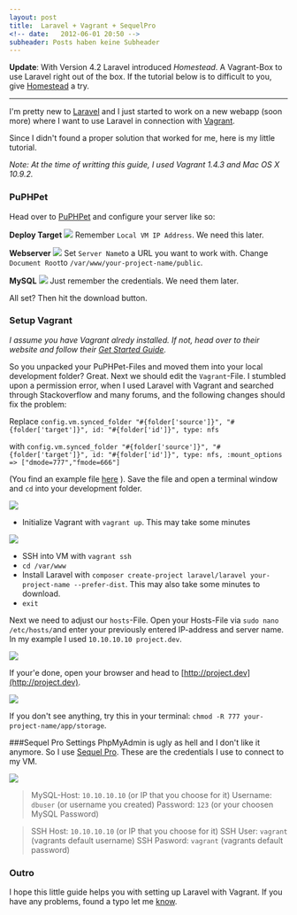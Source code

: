 ```yaml
---
layout: post
title:  Laravel + Vagrant + SequelPro
<!-- date:   2012-06-01 20:50 -->
subheader: Posts haben keine Subheader
---
```


**Update**: With Version 4.2 Laravel introduced *Homestead*. A Vagrant-Box to use Laravel right out of the box. If the tutorial below is to difficult to you, give [Homestead](http://laravel.com/docs/homestead) a try.

<hr/>

I'm pretty new to [Laravel](http://laravel.com) and I just started to work on a new webapp (soon more) where I want to use Laravel in connection with [Vagrant](http://vagrantup.com).

Since I didn't found a proper solution that worked for me, here is my little tutorial.

*Note: At the time of writting this guide, I used Vagrant 1.4.3 and Mac OS X 10.9.2.*

### PuPHPet
Head over to [PuPHPet](https://puphpet.com) and configure your server like so:

**Deploy Target**
![](/img/posts/laravel-vagrant/deploy_target-2.png)
Remember `Local VM IP Address`. We need this later.

**Webserver**
![](/img/posts/laravel-vagrant/webservers.png)
Set `Server Name`to a URL you want to work with. Change `Document Root`to `/var/www/your-project-name/public`.

**MySQL**
![](/img/posts/laravel-vagrant/mysql.png)
Just remember the credentials. We need them later.

All set? Then hit the download button.

### Setup Vagrant
*I assume you have Vagrant alredy installed. If not, head over to their website and follow their [Get Started Guide](http://www.vagrantup.com/).*

So you unpacked your PuPHPet-Files and moved them into your local development folder? Great. Next we should edit the `Vagrant`-File.
I stumbled upon a permission error, when I used Laravel with Vagrant and searched through Stackoverflow and many forums, and the following changes should fix the problem:

Replace
`config.vm.synced_folder "#{folder['source']}", "#{folder['target']}", id: "#{folder['id']}", type: nfs`

with
`config.vm.synced_folder "#{folder['source']}", "#{folder['target']}", id: "#{folder['id']}", type: nfs, :mount_options => ["dmode=777","fmode=666"]`

(You find an example file [here](https://gist.github.com/stefanzweifel/9722708) ).
Save the file and open a terminal window and `cd` into your development folder.

![](/img/posts/laravel-vagrant/terminal.png)

- Initialize Vagrant with `vagrant up`. This may take some minutes

![](/img/posts/laravel-vagrant/vagrant_demo_2.gif)

- SSH into VM with `vagrant ssh`
- `cd /var/www`
- Install Laravel with `composer create-project laravel/laravel your-project-name --prefer-dist`. This may also take some minutes to download.
- `exit`

Next we need to adjust our `hosts`-File. Open your Hosts-File via `sudo nano /etc/hosts/`and enter your previously entered IP-address and server name. In my example I used `10.10.10.10 project.dev`.

![](/img/posts/laravel-vagrant/vagrant_demo_3.gif)


If your'e done, open your browser and head to [http://project.dev](http://project.dev).

![](/img/posts/laravel-vagrant/success.png)

If you don't see anything, try this in your terminal:
`chmod -R 777 your-project-name/app/storage`.

###Sequel Pro Settings
PhpMyAdmin is ugly as hell and I don't like it anymore. So I use [Sequel Pro](http://www.sequelpro.com/). These are the credentials I use to connect to my VM.

![](/img/posts/laravel-vagrant/sequel_pro.png)

>MySQL-Host: `10.10.10.10` (or IP that you choose for it)
Username: `dbuser` (or username you created)
Password: `123` (or your choosen MySQL Password)

>SSH Host: `10.10.10.10` (or IP that you choose for it)
SSH User: `vagrant` (vagrants default username)
SSH Pasword: `vagrant` (vagrants default password)

### Outro
I hope this little guide helps you with setting up Laravel with Vagrant. If you have any problems, found a typo let me [know](http://twitter.com/_stefanzweifel).